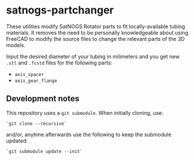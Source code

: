 # satnogs-partchanger

These utilities modify SatNOGS Rotator parts to fit locally-available tubing materials.  It removes the need to be personally knowledgeable about using FreeCAD to modify the source files to change the relevant parts of the 3D models.

Input the desired diameter of your tubing in milimeters and you get new `.stl` and `.fcstd` files for the following parts:

* `axis_spacer`
* `axis_gear_flange`


## Development notes

This repository uses a `git submodule`.  When initially cloning, use:

    `git clone --recursive`

and/or, anytime afterwards use the following to keep the submodule updated:

    `git submodule update --init`
